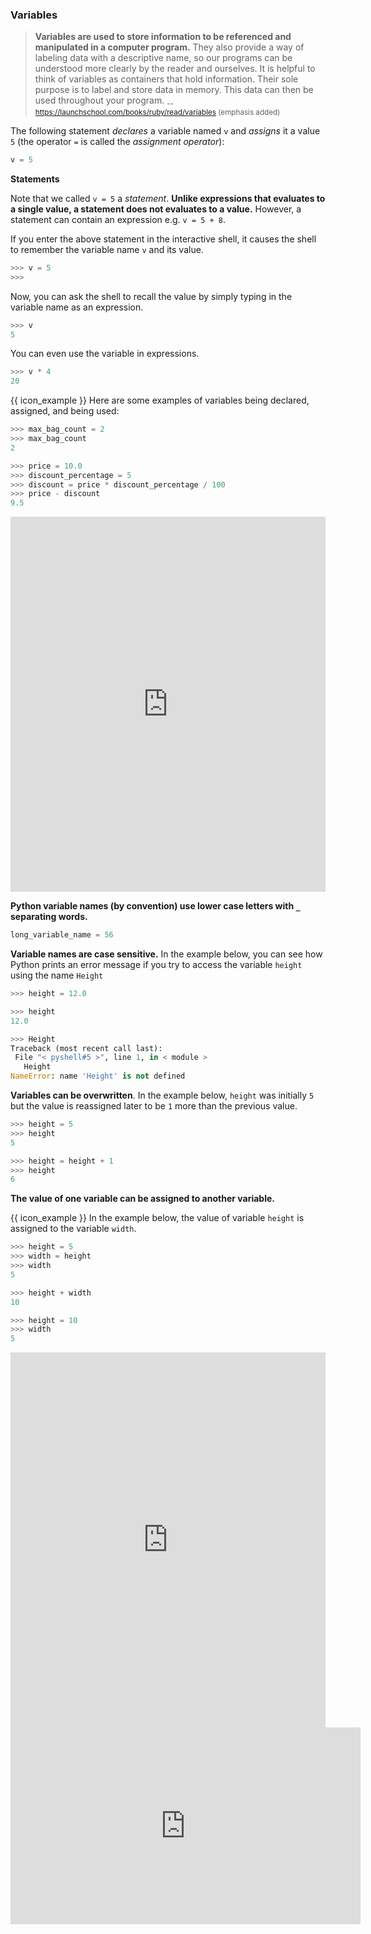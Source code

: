 ### Variables

>**Variables are used to store information to be referenced and manipulated in a computer program.** They also provide a way of labeling data with a descriptive name, so our programs can be understood more clearly by the reader and ourselves. It is helpful to think of variables as containers that hold information. Their sole purpose is to label and store data in memory. This data can then be used throughout your program. <sub>--https://launchschool.com/books/ruby/read/variables (emphasis added)</sub>

The following statement _<tooltip content="creates">declares</tooltip>_ a variable named `v` and _assigns_ it a value `5` (the operator `=` is called the _assignment operator_):
```python
v = 5
``` 

<tip-box> 

**Statements**

Note that we called `v = 5` a _statement_. **Unlike expressions that evaluates to a single value, a statement does not evaluates to a value.** However, a statement can contain an expression e.g. `v = 5 + 8`.
</tip-box>

If you enter the above statement in the interactive shell, it causes the shell to remember the variable name `v` and its value. 
```python
>>> v = 5
>>> 
```
Now, you can ask the shell to recall the value by simply typing in the variable name as an expression.
```python
>>> v
5
```
You can even use the variable in expressions.
```python
>>> v * 4
20
```

<tip-box> 

{{ icon_example }} Here are some examples of variables being declared, assigned, and being used:

```python
>>> max_bag_count = 2
>>> max_bag_count
2

>>> price = 10.0
>>> discount_percentage = 5
>>> discount = price * discount_percentage / 100
>>> price - discount
9.5
```

<panel type="seamless" header="%%{{ icon_try }} Try your own%%">

<iframe src="https://trinket.io/embed/python/3d7b1ae52f?outputOnly=true&runOption=console&start=result" width="100%" height="600" frameborder="0" marginwidth="0" marginheight="0" allowfullscreen></iframe>

</panel>
</tip-box>

**Python variable names (by convention) use lower case letters with `_` separating words.**
```python
long_variable_name = 56
```

**Variable names are case sensitive.** In the example below, you can see how Python prints an error message if you try to access the variable `height` using the name `Height`
```python
>>> height = 12.0

>>> height
12.0

>>> Height
Traceback (most recent call last):
 File "< pyshell#5 >", line 1, in < module >
   Height
NameError: name 'Height' is not defined
``` 

**Variables can be overwritten**. In the example below, `height` was initially `5` but the value is reassigned later to be `1` more than the previous value.

```python
>>> height = 5
>>> height
5

>>> height = height + 1
>>> height
6
```

**The value of one variable can be assigned to another variable.**

<tip-box>

{{ icon_example }} In the example below, the value of variable `height` is assigned to the variable `width`.
```python
>>> height = 5
>>> width = height
>>> width
5

>>> height + width
10

>>> height = 10
>>> width
5
```

<panel type="seamless" header="%%{{ icon_try }} Try your own%%">

<iframe src="https://trinket.io/embed/python/900dbf4e77?outputOnly=true&runOption=console&start=result" width="100%" height="600" frameborder="0" marginwidth="0" marginheight="0" allowfullscreen></iframe>

</panel>
</tip-box>

<panel type="seamless" header="%%{{ icon_video }} Variables%%">

<iframe width="560" height="315" src="https://www.youtube.com/embed/7qHMXu99d88?rel=0&start=417&end=614&version=3" frameborder="0" allowfullscreen></iframe>

</panel><p/>

<include src="exercisePanel.md" boilerplate var-title="Circle Circumference" var-file="e-circle.md" />